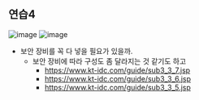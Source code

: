 ## 연습4 

![image](https://user-images.githubusercontent.com/19552819/99258638-35d22980-285c-11eb-8849-052d1ede1f23.png)
![image](https://user-images.githubusercontent.com/19552819/99258664-41255500-285c-11eb-92a9-86a925c51870.png)


- 보안 장비를 꼭 다 넣을 필요가 있을까.
  - 보안 장비에 따라 구성도 좀 달라지는 것 같기도 하고
    - https://www.kt-idc.com/guide/sub3_3_7.jsp
    - https://www.kt-idc.com/guide/sub3_3_6.jsp
    - https://www.kt-idc.com/guide/sub3_3_5.jsp
